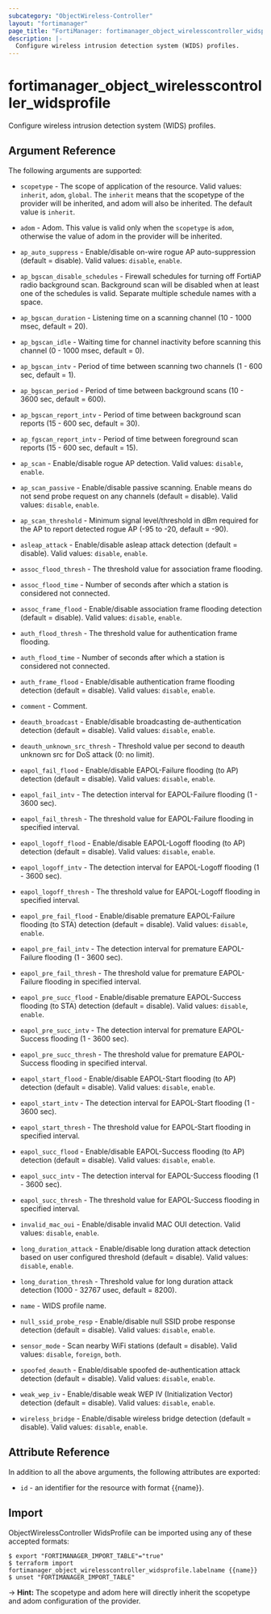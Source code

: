 ```yaml
---
subcategory: "ObjectWireless-Controller"
layout: "fortimanager"
page_title: "FortiManager: fortimanager_object_wirelesscontroller_widsprofile"
description: |-
  Configure wireless intrusion detection system (WIDS) profiles.
---
```


# fortimanager_object_wirelesscontroller_widsprofile
Configure wireless intrusion detection system (WIDS) profiles.

## Argument Reference


The following arguments are supported:

* `scopetype` - The scope of application of the resource. Valid values: `inherit`, `adom`, `global`. The `inherit` means that the scopetype of the provider will be inherited, and adom will also be inherited. The default value is `inherit`.
* `adom` - Adom. This value is valid only when the `scopetype` is `adom`, otherwise the value of adom in the provider will be inherited.

* `ap_auto_suppress` - Enable/disable on-wire rogue AP auto-suppression (default = disable). Valid values: `disable`, `enable`.

* `ap_bgscan_disable_schedules` - Firewall schedules for turning off FortiAP radio background scan. Background scan will be disabled when at least one of the schedules is valid. Separate multiple schedule names with a space.
* `ap_bgscan_duration` - Listening time on a scanning channel (10 - 1000 msec, default = 20).
* `ap_bgscan_idle` - Waiting time for channel inactivity before scanning this channel (0 - 1000 msec, default = 0).
* `ap_bgscan_intv` - Period of time between scanning two channels (1 - 600 sec, default = 1).
* `ap_bgscan_period` - Period of time between background scans (10 - 3600 sec, default = 600).
* `ap_bgscan_report_intv` - Period of time between background scan reports (15 - 600 sec, default = 30).
* `ap_fgscan_report_intv` - Period of time between foreground scan reports (15 - 600 sec, default = 15).
* `ap_scan` - Enable/disable rogue AP detection. Valid values: `disable`, `enable`.

* `ap_scan_passive` - Enable/disable passive scanning. Enable means do not send probe request on any channels (default = disable). Valid values: `disable`, `enable`.

* `ap_scan_threshold` - Minimum signal level/threshold in dBm required for the AP to report detected rogue AP (-95 to -20, default = -90).
* `asleap_attack` - Enable/disable asleap attack detection (default = disable). Valid values: `disable`, `enable`.

* `assoc_flood_thresh` - The threshold value for association frame flooding.
* `assoc_flood_time` - Number of seconds after which a station is considered not connected.
* `assoc_frame_flood` - Enable/disable association frame flooding detection (default = disable). Valid values: `disable`, `enable`.

* `auth_flood_thresh` - The threshold value for authentication frame flooding.
* `auth_flood_time` - Number of seconds after which a station is considered not connected.
* `auth_frame_flood` - Enable/disable authentication frame flooding detection (default = disable). Valid values: `disable`, `enable`.

* `comment` - Comment.
* `deauth_broadcast` - Enable/disable broadcasting de-authentication detection (default = disable). Valid values: `disable`, `enable`.

* `deauth_unknown_src_thresh` - Threshold value per second to deauth unknown src for DoS attack (0: no limit).
* `eapol_fail_flood` - Enable/disable EAPOL-Failure flooding (to AP) detection (default = disable). Valid values: `disable`, `enable`.

* `eapol_fail_intv` - The detection interval for EAPOL-Failure flooding (1 - 3600 sec).
* `eapol_fail_thresh` - The threshold value for EAPOL-Failure flooding in specified interval.
* `eapol_logoff_flood` - Enable/disable EAPOL-Logoff flooding (to AP) detection (default = disable). Valid values: `disable`, `enable`.

* `eapol_logoff_intv` - The detection interval for EAPOL-Logoff flooding (1 - 3600 sec).
* `eapol_logoff_thresh` - The threshold value for EAPOL-Logoff flooding in specified interval.
* `eapol_pre_fail_flood` - Enable/disable premature EAPOL-Failure flooding (to STA) detection (default = disable). Valid values: `disable`, `enable`.

* `eapol_pre_fail_intv` - The detection interval for premature EAPOL-Failure flooding (1 - 3600 sec).
* `eapol_pre_fail_thresh` - The threshold value for premature EAPOL-Failure flooding in specified interval.
* `eapol_pre_succ_flood` - Enable/disable premature EAPOL-Success flooding (to STA) detection (default = disable). Valid values: `disable`, `enable`.

* `eapol_pre_succ_intv` - The detection interval for premature EAPOL-Success flooding (1 - 3600 sec).
* `eapol_pre_succ_thresh` - The threshold value for premature EAPOL-Success flooding in specified interval.
* `eapol_start_flood` - Enable/disable EAPOL-Start flooding (to AP) detection (default = disable). Valid values: `disable`, `enable`.

* `eapol_start_intv` - The detection interval for EAPOL-Start flooding (1 - 3600 sec).
* `eapol_start_thresh` - The threshold value for EAPOL-Start flooding in specified interval.
* `eapol_succ_flood` - Enable/disable EAPOL-Success flooding (to AP) detection (default = disable). Valid values: `disable`, `enable`.

* `eapol_succ_intv` - The detection interval for EAPOL-Success flooding (1 - 3600 sec).
* `eapol_succ_thresh` - The threshold value for EAPOL-Success flooding in specified interval.
* `invalid_mac_oui` - Enable/disable invalid MAC OUI detection. Valid values: `disable`, `enable`.

* `long_duration_attack` - Enable/disable long duration attack detection based on user configured threshold (default = disable). Valid values: `disable`, `enable`.

* `long_duration_thresh` - Threshold value for long duration attack detection (1000 - 32767 usec, default = 8200).
* `name` - WIDS profile name.
* `null_ssid_probe_resp` - Enable/disable null SSID probe response detection (default = disable). Valid values: `disable`, `enable`.

* `sensor_mode` - Scan nearby WiFi stations (default = disable). Valid values: `disable`, `foreign`, `both`.

* `spoofed_deauth` - Enable/disable spoofed de-authentication attack detection (default = disable). Valid values: `disable`, `enable`.

* `weak_wep_iv` - Enable/disable weak WEP IV (Initialization Vector) detection (default = disable). Valid values: `disable`, `enable`.

* `wireless_bridge` - Enable/disable wireless bridge detection (default = disable). Valid values: `disable`, `enable`.



## Attribute Reference

In addition to all the above arguments, the following attributes are exported:
* `id` - an identifier for the resource with format {{name}}.

## Import

ObjectWirelessController WidsProfile can be imported using any of these accepted formats:
```
$ export "FORTIMANAGER_IMPORT_TABLE"="true"
$ terraform import fortimanager_object_wirelesscontroller_widsprofile.labelname {{name}}
$ unset "FORTIMANAGER_IMPORT_TABLE"
```
-> **Hint:** The scopetype and adom here will directly inherit the scopetype and adom configuration of the provider.
